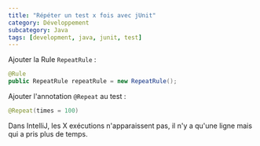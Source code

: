 ```yaml
---
title: "Répéter un test x fois avec jUnit"
category: Développement
subcategory: Java
tags: [development, java, junit, test]
---
```


Ajouter la Rule `RepeatRule` :

```java
@Rule
public RepeatRule repeatRule = new RepeatRule();
```

Ajouter l'annotation `@Repeat` au test :

```java
@Repeat(times = 100)
```

Dans IntelliJ, les X exécutions n'apparaissent pas, il n'y a qu'une ligne mais qui a pris plus de temps.